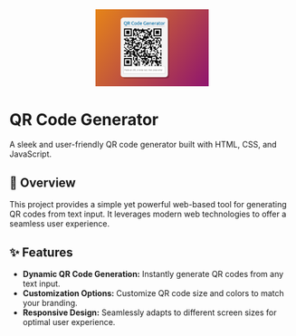 
<div align="center">
  <img src="https://raw.githubusercontent.com/harsh160311/QR_code_generator/main/pic.png
  " alt="QR Code Generator Logo" width="200">
</div>

# QR Code Generator

A sleek and user-friendly QR code generator built with HTML, CSS, and JavaScript.

## 🚀 Overview

This project provides a simple yet powerful web-based tool for generating QR codes from text input. It leverages modern web technologies to offer a seamless user experience.

## ✨ Features

- **Dynamic QR Code Generation:** Instantly generate QR codes from any text input.
- **Customization Options:** Customize QR code size and colors to match your branding.
- **Responsive Design:** Seamlessly adapts to different screen sizes for optimal user experience.


